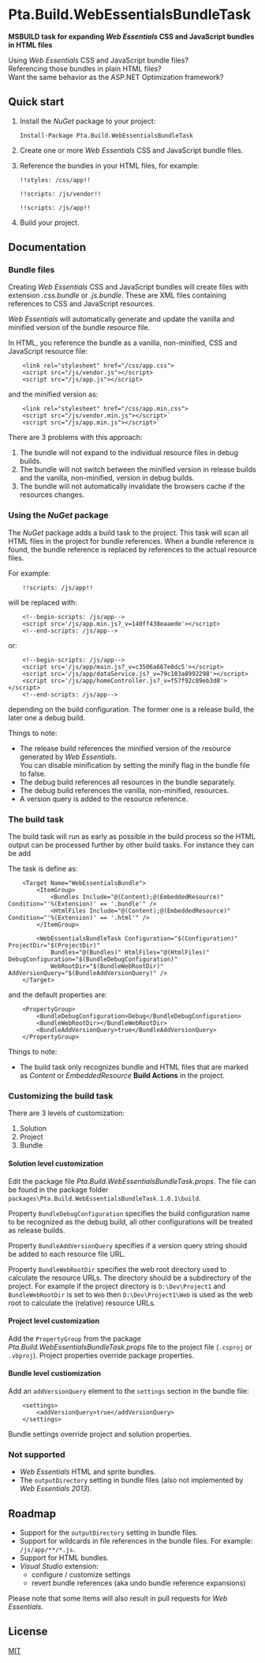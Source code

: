 Pta.Build.WebEssentialsBundleTask
=================================

**MSBUILD task for expanding *Web Essentials* CSS and JavaScript bundles in HTML files**

Using *Web Essentials* CSS and JavaScript bundle files?  
Referencing those bundles in plain HTML files?  
Want the same behavior as the ASP.NET Optimization framework?  

Quick start
-----------
1. Install the *NuGet* package to your project:

	`Install-Package Pta.Build.WebEssentialsBundleTask`

2. Create one or more *Web Essentials* CSS and JavaScript bundle files.
3. Reference the bundles in your HTML files, for example:

	`!!styles: /css/app!!`
	
	`!!scripts: /js/vendor!!`
	
	`!!scripts: /js/app!!`

4. Build your project.

Documentation
-------------

### Bundle files

Creating *Web Essentials* CSS and JavaScript bundles will create files with extension *.css.bundle*
or *.js.bundle*. These are XML files containing references to CSS and JavaScript resources.

*Web Essentials* will automatically generate and update the vanilla and minified version
of the bundle resource file.

In HTML, you reference the bundle as a vanilla, non-minified, CSS and JavaScript resource file:

		<link rel="stylesheet" href="/css/app.css">
		<script src="/js/vendor.js"></script>
		<script src="/js/app.js"></script>

and the minified version as:

		<link rel="stylesheet" href="/css/app.min.css">
		<script src="/js/vendor.min.js"></script>`
		<script src="/js/app.min.js"></script>`

There are 3 problems with this approach:

1.	The bundle will not expand to the individual resource files in debug builds.
2.	The bundle will not switch between the minified version in release builds and the vanilla, non-minified, version in debug builds.
3.	The bundle will not automatically invalidate the browsers cache if the resources changes.

### Using the *NuGet* package

The *NuGet* package adds a build task to the project. This task will scan all HTML files in the project
for bundle references. When a bundle reference is found, the bundle reference is replaced by references
to the actual resource files.

For example:

		!!scripts: /js/app!!

will be replaced with:

	    <!--begin-scripts: /js/app-->
	    <script src='/js/app.min.js?_v=140ff438eaaede'></script>
	    <!--end-scripts: /js/app-->

or:

	    <!--begin-scripts: /js/app-->
	    <script src='/js/app/main.js?_v=c3506a667e0dc5'></script>
	    <script src='/js/app/dataService.js?_v=79c103a8992298'></script>
	    <script src='/js/app/homeController.js?_v=f57f92c89eb3d8'></script>
	    <!--end-scripts: /js/app-->

depending on the build configuration. The former one is a release build, the later one a debug build.

Things to note:

*	The release build references the minified version of the resource generated by *Web Essentials*.	
	You can disable minification by setting the minify flag in the bundle file to false.
*	The debug build references all resources in the bundle separately.
*	The debug build references the vanilla, non-minified, resources.
*	A version query is added to the resource reference.

### The build task

The build task will run as early as possible in the build process so the HTML output can be processed further by other build tasks. For instance they can be add

The task is define as:

		<Target Name="WebEssentialsBundle">
			<ItemGroup>
				<Bundles Include="@(Content);@(EmbeddedResource)" Condition="'%(Extension)' == '.bundle'" />
				<HtmlFiles Include="@(Content);@(EmbeddedResource)" Condition="'%(Extension)' == '.html'" />
			</ItemGroup>

			<WebEssentialsBundleTask Configuration="$(Configuration)" ProjectDir="$(ProjectDir)"
				Bundles="@(Bundles)" HtmlFiles="@(HtmlFiles)" DebugConfiguration="$(BundleDebugConfiguration)"
				WebRootDir="$(BundleWebRootDir)" AddVersionQuery="$(BundleAddVersionQuery)" />
		</Target>

and the default properties are:

		<PropertyGroup>
			<BundleDebugConfiguration>Debug</BundleDebugConfiguration>
			<BundleWebRootDir></BundleWebRootDir>
			<BundleAddVersionQuery>true</BundleAddVersionQuery>
		</PropertyGroup>

Things to note:

*	The build task only recognizes  bundle and HTML files that are marked as *Content* or *EmbeddedResource* **Build Actions** in the project.

### Customizing the build task

There are 3 levels of customization:

1. Solution
2. Project
3. Bundle

#### Solution level customization

Edit the package file *Pta.Build.WebEssentialsBundleTask.props*. The file
can be found in the package folder `packages\Pta.Build.WebEssentialsBundleTask.1.0.1\build`.

Property `BundleDebugConfiguration`	specifies the build configuration name to be recognized as
the debug build, all other configurations will be treated as release builds.

Property `BundleAddVersionQuery` specifies if a version query string should be added to each
resource file URL.

Property `BundleWebRootDir` specifies the web root directory used to calculate the resource URLs.
The directory should  be a subdirectory of the project. For example if the project directory is
`D:\Dev\Project1` and `BundleWebRootDir` is set to `Web` then `D:\Dev\Project1\Web` is used as
the web root to calculate the (relative) resource URLs.

#### Project level customization

Add the `PropertyGroup` from the package *Pta.Build.WebEssentialsBundleTask.props* file to the
project file (`.csproj` or `.vbproj`). Project properties override package properties.

#### Bundle level custiomization

Add an `addVersionQuery` element to the `settings` section in the bundle file:

		<settings>
			<addVersionQuery>true</addVersionQuery>
		</settings>

Bundle settings override project and solution properties.

### Not supported

* *Web Essentials* HTML and sprite bundles.
* The `outputDirectory` setting in bundle files (also not implemented by *Web Essentials 2013*).

Roadmap
-------

* Support for the `outputDirectory` setting in bundle files.
* Support for wildcards in file references in the bundle files. For example: `/js/app/**/*.js`.
* Support for HTML bundles.
* *Visual Studio* extension:
	* configure / customize settings
	* revert bundle references (aka undo bundle reference expansions)

Please note that some items will also result in pull requests for *Web Essentials*.

License
-------

[MIT](https://github.com/ptakes/Pta.Build.WebEssentialsBundleTask/blob/master/LICENSE)
